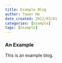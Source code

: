 ```yaml
---
title: Example Blog
author: Tower He
date_created: 2012/03/01
categories: [example]
tags: [example]
---
```


### An Example

This is an example blog.

